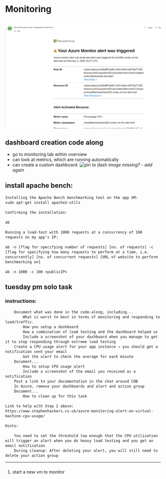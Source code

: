 # Monitoring 

## 
![alert email](alert-email.png)

## dashboard creation code along

* go to monitoring tab within overview 
* can look at metrics, which are running automatically 
* can create a custom dashboard: 
![pin to dash](../25.01.30/pin_to_dash.png)
*image missing? - add again*

## install apache bench: 

```
Installing the Apache Bench benchmarking tool on the app VM:
sudo apt-get install apache2-utils

Confirming the installation:

ab

Running a load-test with 1000 requests at a concurrency of 100 requests on my app's IP:

ab -n [flag for specifying number of requests] [no. of requests] -c [flag for specifying how many requests to perform at a time, i.e. concurrently] [no. of concurrent requests] [URL of website to perform benchmarking on]

ab -n 1000 -c 100 <publicIP>
```



## tuesday pm solo task 
### instructions: 
```
    Document what was done in the code-along, including... 
        What is worst to best in terms of monitoring and responding to load/traffic. 
        How you setup a dashboard 
        How a combination of load testing and the dashboard helped us 
        Include a screenshot of your dashboard when you manage to get it to stop responding through extreme load testing 
    Create a CPU usage alert for your app instance → you should get a notification sent your email 
        Get the alert to check the average for each minute 
    Document... 
        How to setup CPU usage alert 
        Include a screenshot of the email you received as a notification 
    Post a link to your documentation in the chat around COB 
    In Azure, remove your dashboards and alert and action group 
    Document... 
        How to clean up for this task 

Link to help with Step 2 above: https://www.stephenhackers.co.uk/azure-monitoring-alert-on-virtual-machine-cpu-usage/ 

Hints: 

    You need to set the threshold low enough that the CPU utilization will trigger an alert when you do heavy load testing and you get an email notification 
    During cleanup: After deleting your alert, you will still need to delete your action group 
``` 
--- 
### 
1. start a new vm to monitor 



